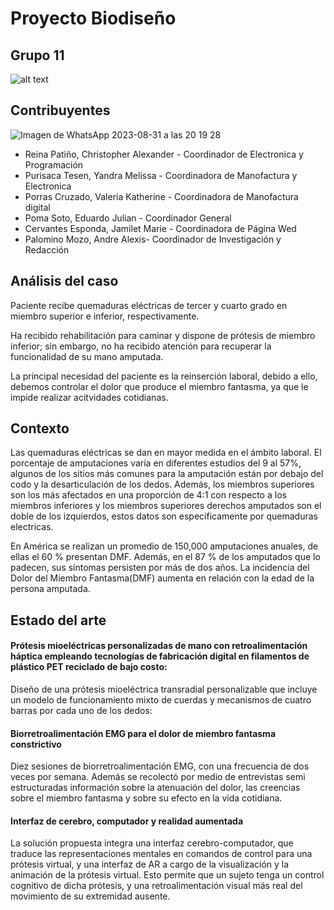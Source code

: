 # Proyecto Biodiseño 
## Grupo 11
                           
![alt text](https://static.vecteezy.com/system/resources/thumbnails/000/429/993/small/ArtificialIntelligence_03.jpg "Logo Title Text 1")

## Contribuyentes
![Imagen de WhatsApp 2023-08-31 a las 20 19 28](https://github.com/Patosonico/Biodise_o/assets/143341388/5d09ebc6-484e-46f8-8c6a-7065b19cb210)

* Reina Patiño, Christopher Alexander - Coordinador de Electronica y Programación 
* Purisaca Tesen, Yandra Melissa - Coordinadora de Manofactura y Electronica 
* Porras Cruzado, Valeria Katherine - Coordinadora de Manofactura digital
* Poma Soto, Eduardo Julian - Coordinador General
* Cervantes Esponda, Jamilet Marie - Coordinadora de Página Wed
* Palomino Mozo, Andre Alexis- Coordinador de Investigación y Redacción

## Análisis del caso
Paciente recibe quemaduras eléctricas de tercer y cuarto grado en miembro superior e inferior, respectivamente. 

Ha recibido rehabilitación para caminar y dispone de prótesis de miembro inferior; sin embargo, no ha recibido atención para recuperar la funcionalidad de su mano amputada.

La principal necesidad del paciente es la reinserción laboral, debido a ello, debemos controlar el dolor que produce el miembro fantasma, ya que le impide realizar acitvidades cotidianas. 

## Contexto
Las quemaduras eléctricas se dan en mayor medida en el ámbito laboral. El porcentaje de amputaciones varía en diferentes estudios del 9 al 57%, algunos de los sitios más comunes para la amputación están por debajo del codo y la desarticulación de los dedos. Además, los miembros superiores son los más afectados en una proporción de 4:1 con respecto a los miembros inferiores y los miembros superiores derechos amputados son el doble de los izquierdos, estos datos son especificamente por quemaduras electricas.

En América se realizan un promedio de 150,000 amputaciones anuales, de ellas el 60 % presentan DMF. Además, en el 87 % de los amputados que lo padecen, sus síntomas persisten por más de dos años. La incidencia del Dolor del Miembro Fantasma(DMF) aumenta en relación con la edad de la persona amputada. 

## Estado del arte
#### Prótesis mioeléctricas personalizadas de mano con retroalimentación háptica empleando tecnologías de fabricación digital en filamentos de plástico PET reciclado de bajo costo:
Diseño de una prótesis mioeléctrica transradial personalizable que incluye un modelo de funcionamiento mixto de cuerdas y mecanismos de cuatro barras por cada uno de los dedos:

#### Biorretroalimentación EMG para el dolor de miembro fantasma constrictivo
Diez sesiones de biorretroalimentación EMG, con una frecuencia de dos veces por semana. Además se recolectó por medio de entrevistas semi estructuradas información sobre la atenuación del dolor, las creencias sobre el miembro fantasma y sobre su efecto en la vida cotidiana. 

#### Interfaz de cerebro, computador y realidad aumentada
La solución propuesta integra una interfaz cerebro-computador, que traduce las representaciones mentales en comandos de control para una prótesis virtual, y una interfaz de AR a cargo de la visualización y la animación de la prótesis virtual. Esto permite que un sujeto tenga un control cognitivo de dicha prótesis, y una retroalimentación visual más real del movimiento de su extremidad ausente. 

